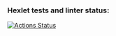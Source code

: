 ### Hexlet tests and linter status:
[![Actions Status](https://github.com/AnyaSuerte/frontend-project-44/actions/workflows/hexlet-check.yml/badge.svg)](https://github.com/AnyaSuerte/frontend-project-44/actions)